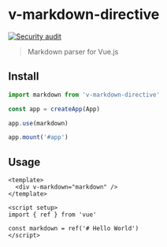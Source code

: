 # v-markdown-directive

[![Security audit](https://github.com/michaelboeyens/v-markdown-directive/actions/workflows/audit.yml/badge.svg)](https://github.com/michaelboeyens/v-markdown-directive/actions/workflows/audit.yml)
<br />

> Markdown parser for Vue.js

## Install

```js
import markdown from 'v-markdown-directive'

const app = createApp(App)

app.use(markdown)

app.mount('#app')
```

## Usage

```
<template>
  <div v-markdown="markdown" />
</template>

<script setup>
import { ref } from 'vue'

const markdown = ref('# Hello World')
</script>
```
